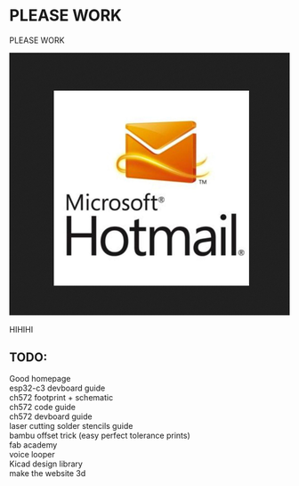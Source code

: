 # PLEASE WORK
PLEASE WORK

![alt text](<Screenshot 2025-07-04 005921.png>)


HIHIHI
## TODO:
Good homepage<br>
esp32-c3 devboard guide<br>
ch572 footprint + schematic<br>
ch572 code guide<br>
ch572 devboard guide<br>
laser cutting solder stencils guide<br>
bambu offset trick (easy perfect tolerance prints)<br>
fab academy<br>
voice looper<br>
Kicad design library<br>
make the website 3d <br>

